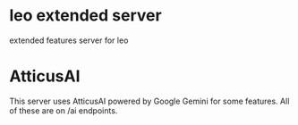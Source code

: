 # leo extended server
extended features server for leo

# AtticusAI
This server uses AtticusAI powered by Google Gemini for some features. All of these are on /ai endpoints.